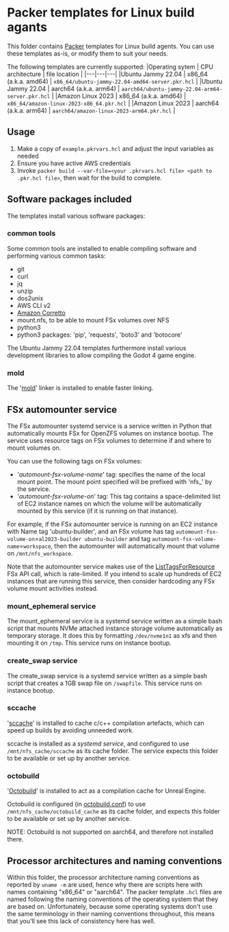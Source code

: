 # Packer templates for Linux build agants

This folder contains [Packer](https://www.packer.io/) templates for Linux build agents. You can use these templates as-is, or modify them to suit your needs.

The following templates are currently supported:
|Operating sytem | CPU architecture | file location |
|---|---|---|
|Ubuntu Jammy 22.04 | x86_64 (a.k.a. amd64)  | `x86_64/ubuntu-jammy-22.04-amd64-server.pkr.hcl` |
|Ubuntu Jammy 22.04 | aarch64 (a.k.a. arm64) | `aarch64/ubuntu-jammy-22.04-arm64-server.pkr.hcl` |
|Amazon Linux 2023  | x86_64 (a.k.a. amd64)  | `x86_64/amazon-linux-2023-x86_64.pkr.hcl` |
|Amazon Linux 2023  | aarch64 (a.k.a. arm64) | `aarch64/amazon-linux-2023-arm64.pkr.hcl` |

## Usage

1. Make a copy of `example.pkrvars.hcl` and adjust the input variables as needed
2. Ensure you have active AWS credentials
3. Invoke `packer build --var-file=<your .pkrvars.hcl file> <path to .pkr.hcl file>`, then wait for the build to complete.

## Software packages included

The templates install various software packages:

### common tools

Some common tools are installed to enable compiling software and performing various common tasks:

* git
* curl
* jq
* unzip
* dos2unix
* AWS CLI v2
* [Amazon Corretto](https://aws.amazon.com/corretto/)
* mount.nfs, to be able to mount FSx volumes over NFS
* python3
* python3 packages: 'pip', 'requests', 'boto3' and 'botocore'

The Ubuntu Jammy 22.04 templates furthermore install various development libraries to allow compiling the Godot 4 game engine.

### mold

The '[mold](https://github.com/rui314/mold)' linker is installed to enable faster linking.

## FSx automounter service

The FSx automounter systemd service is a service written in Python that automatically mounts FSx for OpenZFS volumes on instance bootup. The service uses resource tags on FSx volumes to determine if and where to mount volumes on.

You can use the following tags on FSx volumes:
* '_automount-fsx-volume-name_' tag: specifies the name of the local mount point. The mount point specified will be prefixed with 'nfs_' by the service.
* '_automount-fsx-volume-on_' tag: This tag contains a space-delimited list of EC2 instance names on which the volume will be automatically mounted by this service (if it is running on that instance).

For example, if the FSx automounter service is running on an EC2 instance with Name tag 'ubuntu-builder', and an FSx volume has tag `automount-fsx-volume-on`=`al2023-builder ubuntu-builder` and tag `automount-fsx-volume-name`=`workspace`, then the automounter will automatically mount that volume on `/mnt/nfs_workspace`.

Note that the automounter service makes use of the [ListTagsForResource](https://docs.aws.amazon.com/fsx/latest/APIReference/API_ListTagsForResource.html) FSx API call, which is rate-limited. If you intend to scale up hundreds of EC2 instances that are running this service, then consider hardcoding any FSx volume mount activities instead.

### mount_ephemeral service

The mount_ephemeral service is a systemd service written as a simple bash script that mounts NVMe attached instance storage volume automatically as temporary storage. It does this by formatting `/dev/nvme1n1` as xfs and then mounting it on `/tmp`. This service runs on instance bootup.

### create_swap service

The create_swap service is a systemd service written as a simple bash script that creates a 1GB swap file on `/swapfile`. This service runs on instance bootup.

### sccache

'[sccache](https://github.com/mozilla/sccache)' is installed to cache c/c++ compilation artefacts, which can speed up builds by avoiding unneeded work.

sccache is installed as a _systemd service_, and configured to use `/mnt/nfs_cache/sccache` as its cache folder. The service expects this folder to be available or set up by another service.

### octobuild

'[Octobuild](https://github.com/octobuild/octobuild)' is installed to act as a compilation cache for Unreal Engine.

Octobuild is configured (in [octobuild.conf](octobuild.conf)) to use `/mnt/nfs_cache/octobuild_cache` as its cache folder, and expects this folder to be available or set up by another service.

NOTE: Octobuild is not supported on aarch64, and therefore not installed there.


## Processor architectures and naming conventions

Within this folder, the processor architecture naming conventions as reported by `uname -m` are used, hence why there are scripts here with names containing "x86_64" or "aarch64". The packer template `.hcl` files are named following the naming conventions of the operating system that they are based on. Unfortunately, because some operating systems don't use the same terminology in their naming conventions throughout, this means that you'll see this lack of consistency here has well.